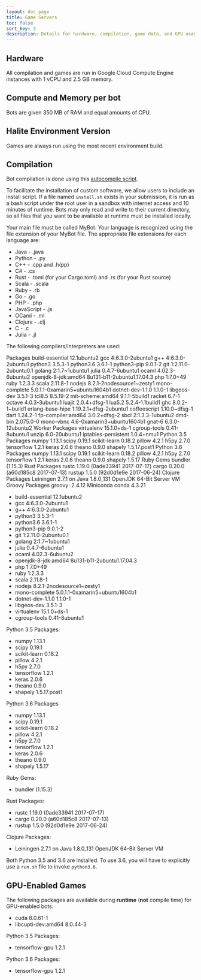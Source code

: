 ```yaml
---
layout: doc_page
title: Game Servers
toc: false
sort_key: 3
description: Details for hardware, compilation, game data, and GPU usage for the Halite AI Programming Challenge.
---
```


## Hardware
All compilation and games are run in Google Cloud Compute Engine instances with 1 vCPU and 2.5 GB memory.

## Compute and Memory per bot
Bots are given 350 MB of RAM and equal amounts of CPU.

## Halite Environment Version
Games are always run using the most recent environment build.

## Compilation
Bot compilation is done using this [autocompile script][autocompile-script].

To facilitate the installation of custom software, we allow users to include an install script. If a file named `install.sh` exists in your submission, it is run as a bash script under the root user in a sandbox with internet access and 10 minutes of runtime. Bots may only read and write to their current directory, so all files that you want to be available at runtime must be installed locally.

Your main file must be called MyBot. Your language is recognized using the file extension of your MyBot file. The appropriate file extensions for each language are:

- Java - .java
- Python - .py
- C++ - .cpp and .h(pp)
- C# - .cs
- Rust - .toml (for your Cargo.toml) and .rs (for your Rust source)
- Scala - .scala
- Ruby - .rb
- Go - .go
- PHP - .php
- JavaScript - .js
- OCaml - .ml
- Clojure - .clj
- C - .c
- Julia - .jl

The following compilers/interpreters are used:

Packages
build-essential	12.1ubuntu2
gcc	4:6.3.0-2ubuntu1
g++	4:6.3.0-2ubuntu1
python3	3.5.3-1
python3.6	3.6.1-1
	python3-pip	9.0.1-2
git	1:2.11.0-2ubuntu0.1
golang	2:1.7~1ubuntu1
julia	0.4.7-6ubuntu1
ocaml	4.02.3-6ubuntu2
openjdk-8-jdk:amd64	8u131-b11-2ubuntu1.17.04.3
php	1:7.0+49
ruby	1:2.3.3
scala	2.11.8-1
nodejs	8.2.1-2nodesource1~zesty1
mono-complete	5.0.1.1-0xamarin5+ubuntu1604b1
dotnet-dev-1.1.0	1.1.0-1
libgeos-dev	3.5.1-3
tcl8.5	8.5.19-2
mit-scheme:amd64	9.1.1-5build1
racket	6.7-1
octave	4.0.3-3ubuntu1
luajit	2.0.4+dfsg-1
lua5.2	5.2.4-1.1build1
ghc	8.0.2-1~build1
erlang-base-hipe	1:19.2.1+dfsg-2ubuntu1
coffeescript	1.10.0~dfsg-1
dart	1.24.2-1
fp-compiler:amd64	3.0.2+dfsg-2
sbcl	2:1.3.3-1ubuntu2
dmd-bin	2.075.0-0
mono-vbnc	4.6-0xamarin3+ubuntu1604b1
gnat-6	6.3.0-12ubuntu2
Worker Packages
virtualenv	15.1.0+ds-1
cgroup-tools	0.41-8ubuntu1
unzip	6.0-20ubuntu1
iptables-persistent	1.0.4+nmu1
Python 3.5 Packages
numpy 1.13.1
scipy 0.19.1
scikit-learn 0.18.2
pillow 4.2.1
h5py 2.7.0
tensorflow 1.2.1
keras 2.0.6
theano 0.9.0
shapely 1.5.17.post1
Python 3.6 Packages
numpy 1.13.1
scipy 0.19.1
scikit-learn 0.18.2
pillow 4.2.1
h5py 2.7.0
tensorflow 1.2.1
keras 2.0.6
theano 0.9.0
shapely 1.5.17
Ruby Gems
bundler (1.15.3)
Rust Packages
rustc 1.19.0 (0ade33941 2017-07-17)
cargo 0.20.0 (a60d185c8 2017-07-13)
rustup 1.5.0 (92d0d1e9e 2017-06-24)
Clojure Packages
Leiningen 2.7.1 on Java 1.8.0_131 OpenJDK 64-Bit Server VM
Groovy Packages
groovy: 2.4.12
Miniconda
conda 4.3.21

- build-essential	12.1ubuntu2
- gcc	4:6.3.0-2ubuntu1
- g++	4:6.3.0-2ubuntu1
- python3	3.5.3-1
- python3.6	3.6.1-1
- python3-pip	9.0.1-2
- git	1:2.11.0-2ubuntu0.1
- golang	2:1.7~1ubuntu1
- julia	0.4.7-6ubuntu1
- ocaml	4.02.3-6ubuntu2
- openjdk-8-jdk:amd64	8u131-b11-2ubuntu1.17.04.3
- php	1:7.0+49
- ruby	1:2.3.3
- scala	2.11.8-1
- nodejs	8.2.1-2nodesource1~zesty1
- mono-complete	5.0.1.1-0xamarin5+ubuntu1604b1
- dotnet-dev-1.1.0	1.1.0-1
- libgeos-dev	3.5.1-3
- virtualenv	15.1.0+ds-1
- cgroup-tools	0.41-8ubuntu1

Python 3.5 Packages:

- numpy 1.13.1
- scipy 0.19.1
- scikit-learn 0.18.2
- pillow 4.2.1
- h5py 2.7.0
- tensorflow 1.2.1
- keras 2.0.6
- theano 0.9.0
- shapely 1.5.17.post1

Python 3.6 Packages

- numpy 1.13.1
- scipy 0.19.1
- scikit-learn 0.18.2
- pillow 4.2.1
- h5py 2.7.0
- tensorflow 1.2.1
- keras 2.0.6
- theano 0.9.0
- shapely 1.5.17

Ruby Gems:

- bundler (1.15.3)

Rust Packages:

- rustc 1.19.0 (0ade33941 2017-07-17)
- cargo 0.20.0 (a60d185c8 2017-07-13)
- rustup 1.5.0 (92d0d1e9e 2017-06-24)

Clojure Packages:

- Leiningen 2.7.1 on Java 1.8.0_131 OpenJDK 64-Bit Server VM

Both Python 3.5 and 3.6 are installed. To use 3.6, you will have to explicitly use a `run.sh` file to invoke `python3.6`.

## GPU-Enabled Games

The following packages are available during __runtime__ (__not__ compile time) for GPU-enabled bots:

- cuda	8.0.61-1
- libcupti-dev:amd64	8.0.44-3

Python 3.5 Packages:
- tensorflow-gpu 1.2.1

Python 3.6 Packages:
- tensorflow-gpu 1.2.1

[autocompile-script]: https://github.com/HaliteChallenge/Halite/blob/02b8a4a8c14498ddc471039c9a453137379420c1/worker/compiler.py
